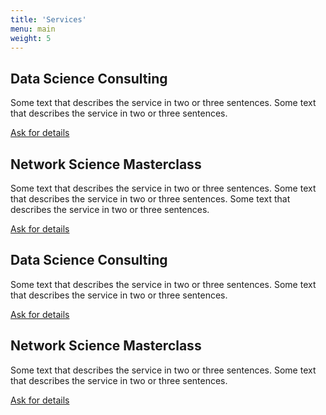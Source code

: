 ```yaml
---
title: 'Services'
menu: main
weight: 5
---
```


<div class="services">
    <div class="service">
        <h2 class="service__title">Data Science Consulting</h2>
        <p class="service__description">Some text that describes the service in two or three sentences. Some text that describes the service in two or three sentences.</p>
        <a class="service__contact button" href="../contact#data-science-consulting">Ask for details</a>
    </div>
    <div class="service">
        <h2 class="service__title">Network Science Masterclass</h2>
        <p class="service__description">Some text that describes the service in two or three sentences. Some text that describes the service in two or three sentences. Some text that describes the service in two or three sentences.</p>
        <a class="service__contact button" href="../contact#network-science-masterclass">Ask for details</a>
    </div>
    <div class="service">
        <h2 class="service__title">Data Science Consulting</h2>
        <p class="service__description">Some text that describes the service in two or three sentences. Some text that describes the service in two or three sentences.</p>
        <a class="service__contact button" href="../contact#data-science-consulting">Ask for details</a>
    </div>
    <div class="service">
        <h2 class="service__title">Network Science Masterclass</h2>
        <p class="service__description">Some text that describes the service in two or three sentences. Some text that describes the service in two or three sentences.</p>
        <a class="service__contact button" href="../contact#network-science-masterclass">Ask for details</a>
    </div>
</div>
